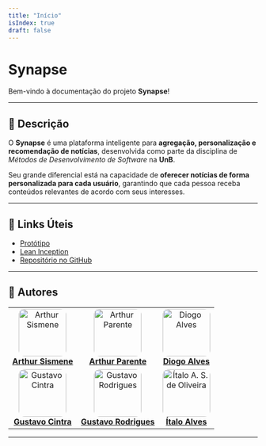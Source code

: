 ```yaml
---
title: "Início"
isIndex: true
draft: false
---
```


# Synapse

Bem-vindo à documentação do projeto **Synapse**!  

---

## 📖 Descrição

O **Synapse** é uma plataforma inteligente para **agregação, personalização e recomendação de notícias**, desenvolvida como parte da disciplina de *Métodos de Desenvolvimento de Software* na **UnB**.  

Seu grande diferencial está na capacidade de **oferecer notícias de forma personalizada para cada usuário**, garantindo que cada pessoa receba conteúdos relevantes de acordo com seus interesses.  

---

## 🔗 Links Úteis

- [Protótipo](https://www.figma.com/design/SxR5ObmFxAvHzOs1Jw0AnY/Prot%C3%B3tipos?node-id=0-1&t=MguUSpJBo5u3gB9V-1)  
- [Lean Inception](https://www.figma.com/board/qob1Oi0suKGhkMU3ag3sD2/Lean-Inception?node-id=0-1&t=lH5c0CJxaFEqLAbm-1)  
- [Repositório no GitHub](https://github.com/unb-mds/2025-2-NewsHub)  

---

## 👥 Autores

|  |  |  |
| :----: | :----: | :----: |
| <a href="https://github.com/ArthurSismene"><img src="https://github.com/Sismene7.png" alt="Arthur Sismene" width="96" height="96" style="border-radius:12px;"></a><br>**[Arthur Sismene](https://github.com/Sismene7)**<br> | <a href="https://github.com/ArthurDevWorks"><img src="https://github.com/ArthurDevWorks.png" alt="Arthur Parente" width="96" height="96" style="border-radius:12px;"></a><br>**[Arthur Parente](https://github.com/ArthurDevWorks)**<br> | <a href="https://github.com/DiogoAlvesDSilva"><img src="https://github.com/Dgprogramas.png" alt="Diogo Alves" width="96" height="96" style="border-radius:12px;"></a><br>**[Diogo Alves](https://github.com/Dgprogramas)**<br> |
| <a href="https://github.com/gccintra"><img src="https://github.com/gccintra.png" alt="Gustavo Cintra" width="96" height="96" style="border-radius:12px;"></a><br>**[Gustavo Cintra](https://github.com/gccintra)**<br> | <a href="https://github.com/g-srodrigues"><img src="https://github.com/g-srodrigues.png" alt="Gustavo Rodrigues" width="96" height="96" style="border-radius:12px;"></a><br>**[Gustavo Rodrigues](https://github.com/g-srodrigues)**<br> | <a href="https://github.com/ItaloSamP"><img src="https://github.com/ItaloSamP.png" alt="Ítalo A. S. de Oliveira" width="96" height="96" style="border-radius:12px;"></a><br>**[Ítalo Alves](https://github.com/ItaloSamP)**<br> |
---
